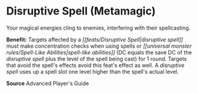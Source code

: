 ﻿---
cssclass: [feats]

---
# Disruptive Spell (Metamagic)

Your magical energies cling to enemies, interfering with their spellcasting.

**Benefit:** Targets affected by a _[[feats/Disruptive Spell|disruptive spell]]_ must make concentration checks when using spells or _[[universal monster rules/Spell-Like Abilities|spell-like abilities]]_ (DC equals the save DC of the _disruptive spell_ plus the level of the spell being cast) for 1 round. Targets that avoid the spell's effects avoid this feat's effect as well. A _disruptive spell_ uses up a spell slot one level higher than the spell's actual level.

**Source** Advanced Player's Guide
